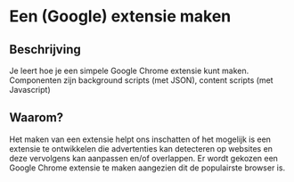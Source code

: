# Een (Google) extensie maken

## **Beschrijving**
Je leert hoe je een simpele Google Chrome extensie kunt maken. Componenten zijn background scripts (met JSON), content scripts (met Javascript)

## **Waarom?**
Het maken van een extensie helpt ons inschatten of het mogelijk is een extensie te ontwikkelen die advertenties kan detecteren op websites en deze vervolgens kan aanpassen en/of overlappen.
Er wordt gekozen een Google Chrome extensie te maken aangezien dit de populairste browser is.

